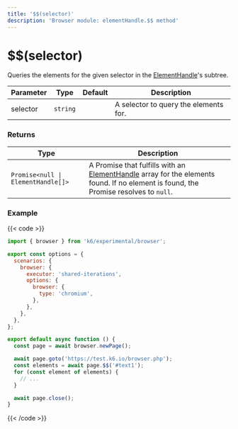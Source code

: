 ```yaml
---
title: '$$(selector)'
description: 'Browser module: elementHandle.$$ method'
---
```


# $$(selector)

Queries the elements for the given selector in the [ElementHandle](https://grafana.com/docs/k6/<K6_VERSION>/javascript-api/k6-experimental/browser/elementhandle)'s subtree.

<TableWithNestedRows>

| Parameter | Type     | Default | Description                           |
| --------- | -------- | ------- | ------------------------------------- |
| selector  | `string` |         | A selector to query the elements for. |

</TableWithNestedRows>

### Returns

| Type                               | Description                                                                                                                                                                                                                          |
| ---------------------------------- | ------------------------------------------------------------------------------------------------------------------------------------------------------------------------------------------------------------------------------------ |
| `Promise<null \| ElementHandle[]>` | A Promise that fulfills with an [ElementHandle](https://grafana.com/docs/k6/<K6_VERSION>/javascript-api/k6-experimental/browser/elementhandle) array for the elements found. If no element is found, the Promise resolves to `null`. |

### Example

{{< code >}}

```javascript
import { browser } from 'k6/experimental/browser';

export const options = {
  scenarios: {
    browser: {
      executor: 'shared-iterations',
      options: {
        browser: {
          type: 'chromium',
        },
      },
    },
  },
};

export default async function () {
  const page = await browser.newPage();

  await page.goto('https://test.k6.io/browser.php');
  const elements = await page.$$('#text1');
  for (const element of elements) {
    // ...
  }

  await page.close();
}
```

{{< /code >}}